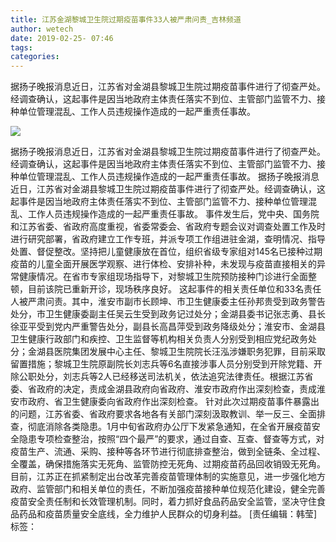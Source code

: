 ```yaml
---
title: 江苏金湖黎城卫生院过期疫苗事件33人被严肃问责_吉林频道
author: wetech
date: 2019-02-25- 07:46
tags: 
categories: 
---
```

据扬子晚报消息近日，江苏省对金湖县黎城卫生院过期疫苗事件进行了彻查严处。经调查确认，这起事件是因当地政府主体责任落实不到位、主管部门监管不力、接种单位管理混乱、工作人员违规操作造成的一起严重责任事故。
<!-- more -->
                
<img align="center" border="0" src="http://p2.ifengimg.com/a/2016/0810/204c433878d5cf9size1_w16_h16.png" />
                
            
据扬子晚报消息近日，江苏省对金湖县黎城卫生院过期疫苗事件进行了彻查严处。经调查确认，这起事件是因当地政府主体责任落实不到位、主管部门监管不力、接种单位管理混乱、工作人员违规操作造成的一起严重责任事故。
据扬子晚报消息近日，江苏省对金湖县黎城卫生院过期疫苗事件进行了彻查严处。经调查确认，这起事件是因当地政府主体责任落实不到位、主管部门监管不力、接种单位管理混乱、工作人员违规操作造成的一起严重责任事故。
事件发生后，党中央、国务院和江苏省委、省政府高度重视，省委常委会、省政府专题会议对调查处置工作及时进行研究部署，省政府建立工作专班，并派专项工作组进驻金湖，查明情况、指导处置、督促整改。坚持把儿童健康放在首位，组织省级专家组对145名已接种过期疫苗的儿童全面开展医学观察、进行体检、安排补种，未发现与疫苗直接相关的异常健康情况。在省市专家组现场指导下，对黎城卫生院预防接种门诊进行全面整顿，目前该院已重新开诊，现场秩序良好。
这起事件的相关责任单位和33名责任人被严肃问责。其中，淮安市副市长顾坤、市卫生健康委主任孙邦贵受到政务警告处分，市卫生健康委副主任吴云生受到政务记过处分；金湖县委书记张志勇、县长徐亚平受到党内严重警告处分，副县长高昌萍受到政务降级处分；淮安市、金湖县卫生健康行政部门和疾控、卫生监督等机构相关负责人分别受到相应党纪政务处分；金湖县医院集团发展中心主任、黎城卫生院院长汪泓涉嫌职务犯罪，目前采取留置措施；黎城卫生院原副院长刘志兵等6名直接涉事人员分别受到开除党籍、开除公职处分，刘志兵等2人已经移送司法机关，依法追究法律责任。根据江苏省委、省政府的决定，责成金湖县政府向省政府、淮安市政府作出深刻检查，责成淮安市政府、省卫生健康委向省政府作出深刻检查。
针对此次过期疫苗事件暴露出的问题，江苏省委、省政府要求各地各有关部门深刻汲取教训、举一反三、全面排查，彻底消除各类隐患。1月中旬省政府办公厅下发紧急通知，在全省开展疫苗安全隐患专项检查整治，按照“四个最严”的要求，通过自查、互查、督查等方式，对疫苗生产、流通、采购、接种等各环节进行彻底排查整治，做到全链条、全过程、全覆盖，确保措施落实无死角、监管防控无死角、过期疫苗药品回收销毁无死角。目前，江苏正在抓紧制定出台改革完善疫苗管理体制的实施意见，进一步强化地方政府、监管部门和相关单位的责任，不断加强疫苗接种单位规范化建设，健全完善疫苗安全责任制和长效管理机制。同时，着力抓好食品药品安全监管，坚决守住食品药品和疫苗质量安全底线，全力维护人民群众的切身利益。
[责任编辑：韩莹]
标签：
 
             
